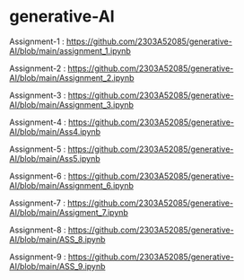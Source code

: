 # generative-AI
Assignment-1 : https://github.com/2303A52085/generative-AI/blob/main/assignment_1.ipynb

Assignment-2 : https://github.com/2303A52085/generative-AI/blob/main/Assignment_2.ipynb

Assignment-3 : https://github.com/2303A52085/generative-AI/blob/main/Assignment_3.ipynb

Assignment-4 : https://github.com/2303A52085/generative-AI/blob/main/Ass4.ipynb

Assignment-5 : https://github.com/2303A52085/generative-AI/blob/main/Ass5.ipynb

Assignment-6 : https://github.com/2303A52085/generative-AI/blob/main/Assignment_6.ipynb

Assignment-7 : https://github.com/2303A52085/generative-AI/blob/main/Assigment_7.ipynb

Assignment-8 : https://github.com/2303A52085/generative-AI/blob/main/ASS_8.ipynb

Assignment-9 : https://github.com/2303A52085/generative-AI/blob/main/ASS_9.ipynb
